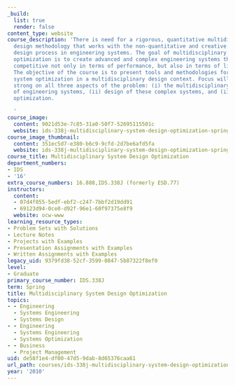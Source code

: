 ```yaml
---
_build:
  list: true
  render: false
content_type: website
course_description: 'There is need for a rigorous, quantitative multidisciplinary
  design methodology that works with the non-quantitative and creative side of the
  design process in engineering systems. The goal of multidisciplinary systems design
  optimization is to create advanced and complex engineering systems that must be
  competitive not only in terms of performance, but also in terms of life-cycle value.
  The objective of the course is to present tools and methodologies for performing
  system optimization in a multidisciplinary design context. Focus will be equally
  strong on all three aspects of the problem: (i) the multidisciplinary character
  of engineering systems, (ii) design of these complex systems, and (iii) tools for
  optimization.

  '
course_image:
  content: 9021d53e-7c85-31a0-50f7-52695115501c
  website: ids-338j-multidisciplinary-system-design-optimization-spring-2010
course_image_thumbnail:
  content: 351ec5d7-e380-b6c9-9cfd-2d7be6afd5fa
  website: ids-338j-multidisciplinary-system-design-optimization-spring-2010
course_title: Multidisciplinary System Design Optimization
department_numbers:
- IDS
- '16'
extra_course_numbers: 16.888,IDS.338J (formerly ESD.77)
instructors:
  content:
  - 07d4f055-5edf-ebf2-c247-7bbf2d19dd91
  - 69123d94-0ce0-d92f-96e1-60f97375e8f9
  website: ocw-www
learning_resource_types:
- Problem Sets with Solutions
- Lecture Notes
- Projects with Examples
- Presentation Assignments with Examples
- Written Assignments with Examples
legacy_uid: 9379fd38-52cf-3599-0847-5b87322f8ef0
level:
- Graduate
primary_course_number: IDS.338J
term: Spring
title: Multidisciplinary System Design Optimization
topics:
- - Engineering
  - Systems Engineering
  - Systems Design
- - Engineering
  - Systems Engineering
  - Systems Optimization
- - Business
  - Project Management
uid: de58f1e4-df00-47d5-9dab-8d65376caa61
url_path: courses/ids-338j-multidisciplinary-system-design-optimization-spring-2010
year: '2010'
---
```

